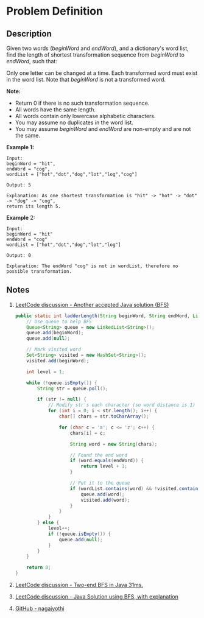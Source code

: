 # Problem Definition

## Description

Given two words (*beginWord* and *endWord*), and a dictionary's word list, find the length of shortest transformation sequence from *beginWord* to *endWord*, such that:

Only one letter can be changed at a time.
Each transformed word must exist in the word list. Note that *beginWord* is not a transformed word.

**Note:**

* Return 0 if there is no such transformation sequence.
* All words have the same length.
* All words contain only lowercase alphabetic characters.
* You may assume no duplicates in the word list.
* You may assume *beginWord* and *endWord* are non-empty and are not the same.

**Example 1:**

```plaintext
Input:
beginWord = "hit",
endWord = "cog",
wordList = ["hot","dot","dog","lot","log","cog"]

Output: 5

Explanation: As one shortest transformation is "hit" -> "hot" -> "dot" -> "dog" -> "cog",
return its length 5.
```

**Example** 2:

```plaintext
Input:
beginWord = "hit"
endWord = "cog"
wordList = ["hot","dot","dog","lot","log"]

Output: 0

Explanation: The endWord "cog" is not in wordList, therefore no possible transformation.
```

## Notes

1. [LeetCode discussion - Another accepted Java solution (BFS)](https://leetcode.com/problems/word-ladder/discuss/40717/Another-accepted-Java-solution-(BFS))

    ```java
    public static int ladderLength(String beginWord, String endWord, List<String> wordList) {
        // Use queue to help BFS
        Queue<String> queue = new LinkedList<String>();
        queue.add(beginWord);
        queue.add(null);

        // Mark visited word
        Set<String> visited = new HashSet<String>();
        visited.add(beginWord);

        int level = 1;

        while (!queue.isEmpty()) {
            String str = queue.poll();

            if (str != null) {
                // Modify str's each character (so word distance is 1)
                for (int i = 0; i < str.length(); i++) {
                    char[] chars = str.toCharArray();

                    for (char c = 'a'; c <= 'z'; c++) {
                        chars[i] = c;

                        String word = new String(chars);

                        // Found the end word
                        if (word.equals(endWord)) {
                            return level + 1;
                        }

                        // Put it to the queue
                        if (wordList.contains(word) && !visited.contains(word)) {
                            queue.add(word);
                            visited.add(word);
                        }
                    }
                }
            } else {
                level++;
                if (!queue.isEmpty()) {
                    queue.add(null);
                }
            }
        }

        return 0;
    }
    ```

1. [LeetCode discussion - Two-end BFS in Java 31ms.](https://leetcode.com/problems/word-ladder/discuss/40711/Two-end-BFS-in-Java-31ms.)
1. [LeetCode discussion - Java Solution using BFS, with explanation](https://leetcode.com/problems/word-ladder/discuss/40704/Java-Solution-using-BFS-with-explanation)
1. [GitHub - nagajyothi](https://github.com/nagajyothi/InterviewBit/blob/master/Graphs/WordLadder1.java)